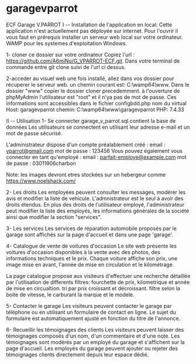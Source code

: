 # garagevparrot
ECF Garage V.PARROT
I -- Installation de l'application en local:
Cette application n'est actuellement pas déployée sur internet. Pour l'ouvrir il vous faut en prérequis installer un serveur web local sur votre ordinateur. WAMP pour les systemes d'exploitation Windows.

1- cloner ce dossier sur votre ordinateur
Copiez l'url : https://github.com/A6miNo/G_VPARROT-ECF.git. Dans votre terminal de commande entre git clone suivi de l'url ci dessus.

2-acceder au visuel web 
une fois installé, allez dans vos dossier pour récuperer le serveur web. un chemin courant est: C:\wamp64\www.
Dans le dossier "www" copier le dossier cloner precedemment. à l'ouverture de phpMyAdmin l'utilisateur est "root" et il n'ya pas de mot de passe. Ces informations sont accessibles dans le fichier configbdd.php
nom du virtual Host: garagevparrot
chemin: C:\wamp64\www\garagevparrot
PHP: 7.4.33

II -- Utilisation
1- Se connecter
garage_v_parrot.sql contient la base de données
Les utilisateurs se connectent en utilisant leur adresse e-mail et un mot de passe sécurisé.

L'administrateur dispose d'un compte préalablement créé : email : vparrot@gmail.com mot de passe : 123456
Vous pouvez également vous connecter en tant qu'employé : email : parfait-employe@example.com mot de passe : 03011906charbon

Note: les images devront etres stockées sur un hebergeur comme  https://www.noelshack.com/ 

2- Les droits
Les employées peuvent consulter les messages, modérer les avis et modifier la liste de vehicule.
L'admnistrateur est le seul à avoir des droits étendus. En plus des droits de l'utilisateur employé, l'administrateur peut modifier la liste des employés, les informations générales de la société ainsi que modifier la section "services". 

3- Les services
Les services de réparation automobile proposés par le garage sont affichés sur la page d'accueil et dans une page 'garage'.

4- Catalogue de vente de voitures d'occasion
Le site web présente les voitures d'occasion disponibles à la vente avec des photos, des informations techniques et le prix. Chaque voiture affiche son prix, une image mise en avant, l'année de mise en circulation et le kilométrage.

La page catalogue propose aux visiteurs d'effectuer une recherche détaillée par l'utilisation de differents filtres: fourchette de prix, kilometrique et année de mise en circualtion. tri par prix croissant et décroissant. filtre selon la boite de vitesse, le carburant la marque et le modele.

5- Contacter le garage
Les visiteurs peuvent contacter le garage par téléphone  ou en utilisant un formulaire de contact en ligne. Le sujet du formulaire est automatiquement ajusté en fonction du titre de l'annonce.

6- Recueillir les témoignages des clients
Les visiteurs peuvent laisser des témoignages composés d'un nom, d'un commentaire et d'une note. Les témoignages sont modérés par un employé du garage et s'affichent sur la page d'accueil. Les employés du garage peuvent ajouter ou rejeter des témoignages clients directement depuis leur espace dédié.
